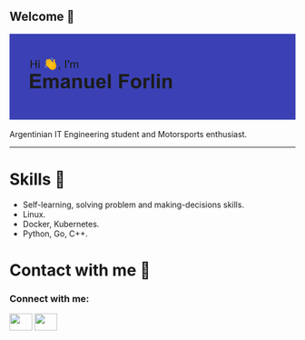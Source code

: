 ## Welcome 💫

[![MasterHead](https://github.com/emaaForlin/emaaForlin/blob/main/header.png)](https://github.com/emaaForlin/emaaForlin)

Argentinian IT Engineering student and Motorsports enthusiast.
  
---

# Skills 🏹

* Self-learning, solving problem and making-decisions skills.
* Linux.
* Docker, Kubernetes.
* Python, Go, C++.

# Contact with me 🤙

<h3 align="left">Connect with me:</h3>
<p align="left">
<a href="https://www.linkedin.com/in/emanuel-forlin/" target="blank"><img align="center" src="https://cdn.jsdelivr.net/npm/simple-icons@3.0.1/icons/linkedin.svg" alt="" height="30" width="40" /></a>
<a href="https://www.instagram.com/emaa_forlin/" target="blank"><img align="center" src="https://cdn.jsdelivr.net/npm/simple-icons@3.0.1/icons/instagram.svg" alt="" height="30" width="40" /</a>
